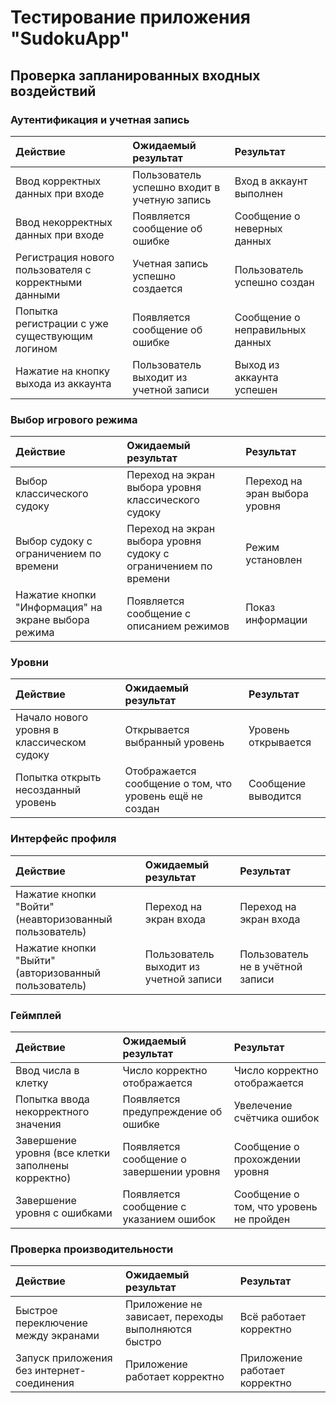 
# Тестирование приложения "SudokuApp"

## Проверка запланированных входных воздействий  

### Аутентификация и учетная запись  

| **Действие** | **Ожидаемый результат** | **Результат** |  
|:---|:---|:---|  
| Ввод корректных данных при входе | Пользователь успешно входит в учетную запись | Вход в аккаунт выполнен |  
| Ввод некорректных данных при входе | Появляется сообщение об ошибке | Сообщение о неверных данных |  
| Регистрация нового пользователя с корректными данными | Учетная запись успешно создается | Пользователь успешно создан |  
| Попытка регистрации с уже существующим логином | Появляется сообщение об ошибке | Сообщение о неправильных данных |  
| Нажатие на кнопку выхода из аккаунта | Пользователь выходит из учетной записи | Выход из аккаунта успешен |  

### Выбор игрового режима  

| **Действие** | **Ожидаемый результат** | **Результат** |  
|:---|:---|:---|  
| Выбор классического судоку | Переход на экран выбора уровня классического судоку | Переход на эран выбора уровня |  
| Выбор судоку с ограничением по времени | Переход на экран выбора уровня судоку с ограничением по времени | Режим установлен |  
| Нажатие кнопки "Информация" на экране выбора режима | Появляется сообщение с описанием режимов | Показ информации |  

### Уровни 

| **Действие** | **Ожидаемый результат** | **Результат** |  
|:---|:---|:---|  
| Начало нового уровня в классическом судоку | Открывается выбранный уровень | Уровень открывается |   
| Попытка открыть несозданный уровень | Отображается сообщение о том, что уровень ещё не создан | Сообщение выводится |  

### Интерфейс профиля  

| **Действие** | **Ожидаемый результат** | **Результат** |  
|:---|:---|:---|  
| Нажатие кнопки "Войти" (неавторизованный пользователь) | Переход на экран входа | Переход на экран входа |  
| Нажатие кнопки "Выйти" (авторизованный пользователь) | Пользователь выходит из учетной записи | Пользователь не в учётной записи |  

### Геймплей  

| **Действие** | **Ожидаемый результат** | **Результат** |  
|:---|:---|:---|  
| Ввод числа в клетку | Число корректно отображается | Число корректно отображается |  
| Попытка ввода некорректного значения | Появляется предупреждение об ошибке | Увелечение счётчика ошибок |  
| Завершение уровня (все клетки заполнены корректно) | Появляется сообщение о завершении уровня | Сообщение о прохождении уровня |  
| Завершение уровня с ошибками | Появляется сообщение с указанием ошибок | Сообщение о том, что уровень не пройден |  

### Проверка производительности  

| **Действие** | **Ожидаемый результат** | **Результат** |  
|:---|:---|:---|  
| Быстрое переключение между экранами | Приложение не зависает, переходы выполняются быстро | Всё работает корректно |  
| Запуск приложения без интернет-соединения | Приложение работает корректно | Приложение работает корректно |  
